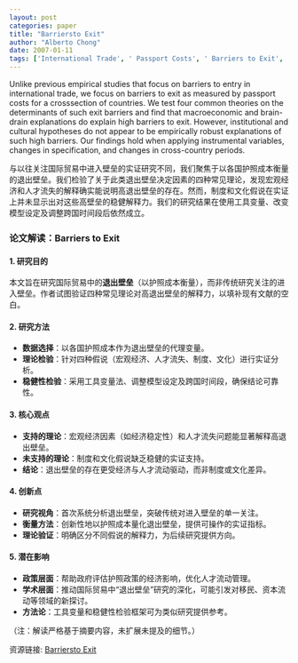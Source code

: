 ```yaml
---
layout: post
categories: paper
title: "Barriersto Exit"
author: "Alberto Chong"
date: 2007-01-11
tags: ['International Trade', ' Passport Costs', ' Barriers to Exit', ' Development', ' Labor']
---
```


Unlike previous empirical studies that focus on barriers to entry in international trade, we focus on barriers to exit as measured by passport costs for a crosssection of countries. We test four common theories on the determinants of such exit barriers and find that macroeconomic and brain-drain explanations do explain high barriers to exit. However, institutional and cultural hypotheses do not appear to be empirically robust explanations of such high barriers. Our findings hold when applying instrumental variables, changes in specification, and changes in cross-country periods.

与以往关注国际贸易中进入壁垒的实证研究不同，我们聚焦于以各国护照成本衡量的退出壁垒。我们检验了关于此类退出壁垒决定因素的四种常见理论，发现宏观经济和人才流失的解释确实能说明高退出壁垒的存在。然而，制度和文化假说在实证上并未显示出对这些高壁垒的稳健解释力。我们的研究结果在使用工具变量、改变模型设定及调整跨国时间段后依然成立。

### **论文解读：Barriers to Exit**  

#### **1. 研究目的**  
本文旨在研究国际贸易中的**退出壁垒**（以护照成本衡量），而非传统研究关注的进入壁垒。作者试图验证四种常见理论对高退出壁垒的解释力，以填补现有文献的空白。  

#### **2. 研究方法**  
- **数据选择**：以各国护照成本作为退出壁垒的代理变量。  
- **理论检验**：针对四种假说（宏观经济、人才流失、制度、文化）进行实证分析。  
- **稳健性检验**：采用工具变量法、调整模型设定及跨国时间段，确保结论可靠性。  

#### **3. 核心观点**  
- **支持的理论**：宏观经济因素（如经济稳定性）和人才流失问题能显著解释高退出壁垒。  
- **未支持的理论**：制度和文化假说缺乏稳健的实证支持。  
- **结论**：退出壁垒的存在更受经济与人才流动驱动，而非制度或文化差异。  

#### **4. 创新点**  
- **研究视角**：首次系统分析退出壁垒，突破传统对进入壁垒的单一关注。  
- **衡量方法**：创新性地以护照成本量化退出壁垒，提供可操作的实证指标。  
- **理论验证**：明确区分不同假说的解释力，为后续研究提供方向。  

#### **5. 潜在影响**  
- **政策层面**：帮助政府评估护照政策的经济影响，优化人才流动管理。  
- **学术层面**：推动国际贸易中“退出壁垒”研究的深化，可能引发对移民、资本流动等领域的新探讨。  
- **方法论**：工具变量和稳健性检验框架可为类似研究提供参考。  

（注：解读严格基于摘要内容，未扩展未提及的细节。）

资源链接: [Barriersto Exit](https://papers.ssrn.com/sol3/papers.cfm?abstract_id=933994)
